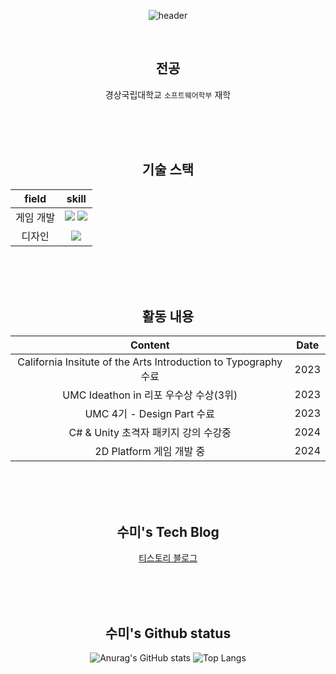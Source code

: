 

<!--
### Hi there 👋
**Kimsumi111/Kimsumi111** is a ✨ _special_ ✨ repository because its `README.md` (this file) appears on your GitHub profile.

Here are some ideas to get you started:

- 🔭 I’m currently working on ...
- 🌱 I’m currently learning ...
- 👯 I’m looking to collaborate on ...
- 🤔 I’m looking for help with ...
- 💬 Ask me about ...
- 📫 How to reach me: ...
- 😄 Pronouns: ...
- ⚡ Fun fact: ...
-->

<div align="center">
  
![header](https://capsule-render.vercel.app/api?type=waving&color=auto&height=300&section=header&text=수미's_Github%20&fontSize=90)


</br>

  ## 전공

  경상국립대학교 `소프트웨어학부` 재학
  

</br>
</br>
</br>

  
  ## 기술 스택
  
  field | skill
  :---:|:---:
  게임 개발 | <img src="https://img.shields.io/badge/Unity-FFFFFF?style=for-the-badge&logo=unity&logoColor=gray"> <img src="https://img.shields.io/badge/Csharp-512BD4?style=for-the-badge&logo=csharp&logoColor=white">
  디자인 | <img src="https://img.shields.io/badge/Figma-F24E1E?style=for-the-badge&logo=figma&logoColor=white">
  
  
</br>
</br>
</br>

  ## 활동 내용

  Content | Date
  :---:|:---:
  California Insitute of the Arts Introduction to Typography 수료 | 2023
  UMC Ideathon in 리포 우수상 수상(3위) | 2023
  UMC 4기 - Design Part 수료 | 2023
  C# & Unity 초격자 패키지 강의 수강중 | 2024
  2D Platform 게임 개발 중 | 2024
  
  
</br>
</br>
</br>

  ## 수미's Tech Blog

  [티스토리 블로그](https://snack-game.tistory.com/)
  
  
</br>
</br>
</br>

  ## 수미's Github status
  
  ![Anurag's GitHub stats](https://github-readme-stats.vercel.app/api?username=rlatnal111&show_icons=true&theme=dark)
  ![Top Langs](https://github-readme-stats.vercel.app/api/top-langs/?username=rlatnal111&layout=compact&theme=tokyonight)

</br>
</br>
</br>

</div>
